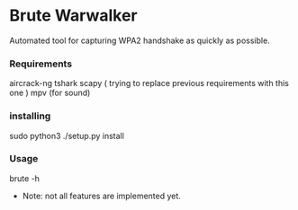 # Brute Warwalker
Automated tool for capturing WPA2 handshake as quickly as possible.

### Requirements
aircrack-ng
tshark
scapy ( trying to replace previous requirements with this one )
mpv (for sound)

### installing
sudo python3 ./setup.py install

### Usage
brute -h

* Note: not all features are implemented yet.
